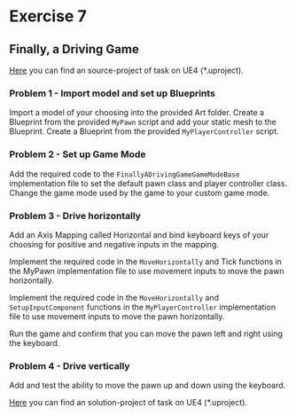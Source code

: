 # Exercise 7
## Finally, a Driving Game

[Here](/Course_2_More_CPP_Programming_and_Unreal/Module_2/3_Driving_game/Source/FinallyADrivingGame.uproject) you can find an source-project of task on UE4 (*.uproject).

### Problem 1 - Import model and set up Blueprints

Import a model of your choosing into the provided Art folder. Create a Blueprint from the provided `MyPawn` script and add your static mesh to the Blueprint. Create a Blueprint from the provided `MyPlayerController` script.

### Problem 2 - Set up Game Mode

Add the required code to the `FinallyADrivingGameGameModeBase` implementation file to set the default pawn class and player controller class. Change the game mode used by the game to your custom game mode.

### Problem 3 - Drive horizontally

Add an Axis Mapping called Horizontal and bind keyboard keys of your choosing for positive and negative inputs in the mapping. 

Implement the required code in the `MoveHorizontally` and Tick functions in the MyPawn implementation file to use movement inputs to move the pawn horizontally.

Implement the required code in the `MoveHorizontally` and `SetupInputComponent` functions in the `MyPlayerController` implementation file to use movement inputs to move the pawn horizontally.

Run the game and confirm that you can move the pawn left and right using the keyboard.

### Problem 4 - Drive vertically

Add and test the ability to move the pawn up and down using the keyboard.

[Here](/Course_2_More_CPP_Programming_and_Unreal/Module_2/3_Driving_game/Solution/FinallyADrivingGame.uproject) you can find an solution-project of task on UE4 (*.uproject).